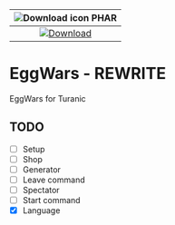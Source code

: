 
| ![Download icon](https://storage.googleapis.com/material-icons/external-assets/v4/icons/svg/ic_file_download_black_18px.svg) PHAR | 
| :---: |
| [![Download](https://img.shields.io/badge/download-latest-blue.svg)](https://genisyspro.github.io/GenisysPro/GenisysPro.phar) |


# EggWars - REWRITE
EggWars for Turanic

## TODO
- [ ] Setup
- [ ] Shop
- [ ] Generator
- [ ] Leave command
- [ ] Spectator
- [ ] Start command
- [x] Language
